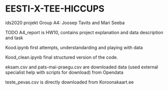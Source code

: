 # EESTI-X-TEE-HICCUPS
ids2020 projekt
Group A4: Joosep Tavits and Mari Seeba

TODO
A4_report is HW10, contains project explanation and data description and task

Kood.ipynb first attempts, understandarding and playing with data

Kood_clean.ipynb  final structured version of the code.

eksam.csv and pats-mai-praegu.csv are downloaded data (used external specialist help with scripts for download) from Opendata

teste_pevas.csv is directly downloaded from Koroonakaart.ee
